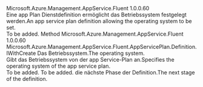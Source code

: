 <Type Name="IWithOperatingSystem" FullName="Microsoft.Azure.Management.AppService.Fluent.AppServicePlan.Definition.IWithOperatingSystem">
  <TypeSignature Language="C#" Value="public interface IWithOperatingSystem" />
  <TypeSignature Language="ILAsm" Value=".class public interface auto ansi abstract IWithOperatingSystem" />
  <TypeSignature Language="DocId" Value="T:Microsoft.Azure.Management.AppService.Fluent.AppServicePlan.Definition.IWithOperatingSystem" />
  <TypeSignature Language="VB.NET" Value="Public Interface IWithOperatingSystem" />
  <TypeSignature Language="F#" Value="type IWithOperatingSystem = interface" />
  <AssemblyInfo>
    <AssemblyName>Microsoft.Azure.Management.AppService.Fluent</AssemblyName>
    <AssemblyVersion>1.0.0.60</AssemblyVersion>
  </AssemblyInfo>
  <Interfaces />
  <Docs>
    <summary>
            <span data-ttu-id="fd36a-101">Eine app Plan Dienstdefinition ermöglicht das Betriebssystem festgelegt werden.</span><span class="sxs-lookup"><span data-stu-id="fd36a-101">An app service plan definition allowing the operating system to be set.</span></span>
            </summary>
    <remarks>To be added.</remarks>
  </Docs>
  <Members>
    <Member MemberName="WithOperatingSystem">
      <MemberSignature Language="C#" Value="public Microsoft.Azure.Management.AppService.Fluent.AppServicePlan.Definition.IWithCreate WithOperatingSystem (Microsoft.Azure.Management.AppService.Fluent.OperatingSystem operatingSystem);" />
      <MemberSignature Language="ILAsm" Value=".method public hidebysig newslot virtual instance class Microsoft.Azure.Management.AppService.Fluent.AppServicePlan.Definition.IWithCreate WithOperatingSystem(valuetype Microsoft.Azure.Management.AppService.Fluent.OperatingSystem operatingSystem) cil managed" />
      <MemberSignature Language="DocId" Value="M:Microsoft.Azure.Management.AppService.Fluent.AppServicePlan.Definition.IWithOperatingSystem.WithOperatingSystem(Microsoft.Azure.Management.AppService.Fluent.OperatingSystem)" />
      <MemberSignature Language="F#" Value="abstract member WithOperatingSystem : Microsoft.Azure.Management.AppService.Fluent.OperatingSystem -&gt; Microsoft.Azure.Management.AppService.Fluent.AppServicePlan.Definition.IWithCreate" Usage="iWithOperatingSystem.WithOperatingSystem operatingSystem" />
      <MemberType>Method</MemberType>
      <AssemblyInfo>
        <AssemblyName>Microsoft.Azure.Management.AppService.Fluent</AssemblyName>
        <AssemblyVersion>1.0.0.60</AssemblyVersion>
      </AssemblyInfo>
      <ReturnValue>
        <ReturnType>Microsoft.Azure.Management.AppService.Fluent.AppServicePlan.Definition.IWithCreate</ReturnType>
      </ReturnValue>
      <Parameters>
        <Parameter Name="operatingSystem" Type="Microsoft.Azure.Management.AppService.Fluent.OperatingSystem" />
      </Parameters>
      <Docs>
        <param name="operatingSystem"><span data-ttu-id="fd36a-102">Das Betriebssystem.</span><span class="sxs-lookup"><span data-stu-id="fd36a-102">The operating system.</span></span></param>
        <summary>
            <span data-ttu-id="fd36a-103">Gibt das Betriebssystem von der app Service-Plan an.</span><span class="sxs-lookup"><span data-stu-id="fd36a-103">Specifies the operating system of the app service plan.</span></span>
            </summary>
        <returns>To be added.</returns>
        <remarks>To be added.</remarks>
        <return><span data-ttu-id="fd36a-104">die nächste Phase der Definition.</span><span class="sxs-lookup"><span data-stu-id="fd36a-104">The next stage of the definition.</span></span></return>
      </Docs>
    </Member>
  </Members>
</Type>